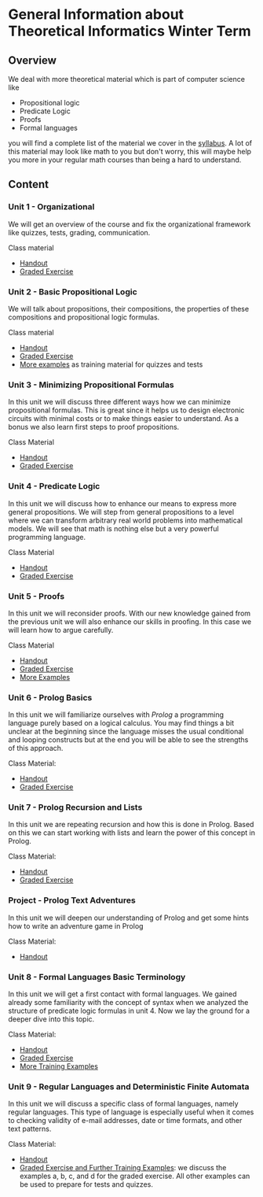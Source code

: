 # General Information about Theoretical Informatics Winter Term
## Overview
We deal with more theoretical material which is part of computer science like 

- Propositional logic
- Predicate Logic
- Proofs
- Formal languages

you will find a complete list of the material we cover in the [syllabus](Syllabus.md). A lot of this material may look like math to you but don't worry, this will maybe help you more in your regular math courses than being a hard to understand.

## Content
### Unit 1 - Organizational
We will get an overview of the course and fix the organizational framework like quizzes, tests, grading, communication.

Class material

- [Handout](Unit01_Organizational/OrganizationalAndOverviewHandout.pdf)
- [Graded Exercise](https://github.com/htl-leo-posethi/coding-assignment1-gcd.git)

### Unit 2 - Basic Propositional Logic
We will talk about propositions, their compositions, the properties of these compositions and propositional logic formulas.

Class material
- [Handout](Unit02_BasicPropositionalLogic/Presentation/02_PropositionalLogicBasics_lecture.pdf)
- [Graded Exercise](Unit02_BasicPropositionalLogic/Exercises/Exercise2.pdf)
- [More examples](Unit02_BasicPropositionalLogic/Exercises/Exercise2MoreExamples/Exercise2MoreExamples.pdf) as training material for quizzes and tests

### Unit 3 - Minimizing Propositional Formulas
In this unit we will discuss three different ways how we can minimize propositional formulas. This is great since it helps us to design electronic circuits with minimal costs or to make things easier to understand. As a bonus we also learn first steps to proof propositions.

Class Material
- [Handout](Unit03_MinimizingFormulas/Presentation/03_MinimizingFormulas_lecture.pdf)
- [Graded Exercise](./Unit03_MinimizingFormulas/Exercise3.pdf)

### Unit 4 - Predicate Logic
In this unit we will discuss how to enhance our means to express more general propositions. We will step from general propositions to a level where we can transform arbitrary real world problems into mathematical models. We will see that math is nothing else but a very powerful programming language.

Class Material
- [Handout](./Unit04_PredicateLogic/Presentation/04_PredicateLogic_lecture.pdf)
- [Graded Exercise](./Unit04_PredicateLogic/Exercises/Exercise4.pdf)

### Unit 5 - Proofs
In this unit we will reconsider proofs. With our new knowledge gained from the previous unit we will also enhance our skills in proofing. In this case we will learn how to argue carefully.

Class Material
- [Handout](./Unit05_Proofs/Presentation/05_Proofs_lecture.pdf)
- [Graded Exercise](./Unit05_Proofs/Exercises/Exercise5/ExerciseProofs.pdf)
- [More Examples](./Unit05_Proofs/Exercises/Exercise5MoreExamples/Exercise5MoreExamples.pdf)

### Unit 6 - Prolog Basics
In this unit we will familiarize ourselves with *Prolog* a programming language purely based on a logical calculus. You may find things a bit unclear at the beginning since the language misses the usual conditional and looping constructs but at the end you will be able to see the strengths of this approach.

Class Material:
- [Handout](./Unit06_PrologBasics/gPrologReference.md)
- [Graded Exercise](./Unit06_PrologBasics/CodingAssignment.md)

### Unit 7 - Prolog Recursion and Lists
In this unit we are repeating recursion and how this is done in Prolog. Based on this we can start working with lists and learn the power of this concept in Prolog.

Class Material:
- [Handout](./Unit07_PrologLists/RecursionAndLists.md)
- [Graded Exercise](./Unit07_PrologLists/CodingAssignment.md)

### Project - Prolog Text Adventures
In this unit we will deepen our understanding of Prolog and get some hints how to write an adventure game in Prolog

Class Material:
- [Handout](./Project_PrologTextAdventures/Readme.md)

### Unit 8 - Formal Languages Basic  Terminology
In this unit we will get a first contact with formal languages. We gained already some familiarity with the concept of syntax when we analyzed the structure of predicate logic formulas in unit 4. Now we lay the ground for a deeper dive into this topic.

Class Material:
- [Handout](./Unit08_FormalLanguagesBasics/01_Lecture/01_Terminology_lecture.pdf)
- [Graded Exercise](./Unit08_FormalLanguagesBasics/02_Exercises/180228_ExerciseFormalLanguages.pdf)
- [More Training Examples](./Unit08_FormalLanguagesBasics/03_MoreExamples/02_Terminology_exercises.pdf)

### Unit 9 - Regular Languages and Deterministic Finite Automata
In this unit we will discuss a specific class of formal languages, namely regular languages. This type of language is especially useful when it comes to checking validity of e-mail addresses, date or time formats, and other text patterns.

Class Material:
- [Handout](./Unit09_RegularLanguagesDFA/)
- [Graded Exercise and Further Training Examples](./Unit09_RegularLanguagesDFA/02_Exercises/RegularLanguages.pdf): we discuss the examples a, b, c, and d for the graded exercise. All other examples can be used to prepare for tests and quizzes.